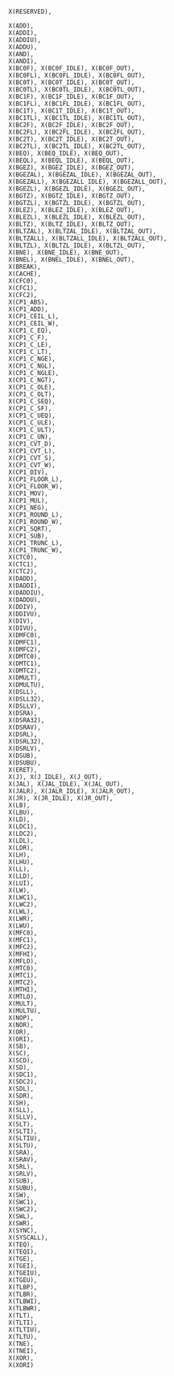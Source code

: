 	X(RESERVED),

	X(ADD),
	X(ADDI),
	X(ADDIU),
	X(ADDU),
	X(AND),
	X(ANDI),
	X(BC0F), X(BC0F_IDLE), X(BC0F_OUT),
	X(BC0FL), X(BC0FL_IDLE), X(BC0FL_OUT),
	X(BC0T), X(BC0T_IDLE), X(BC0T_OUT),
	X(BC0TL), X(BC0TL_IDLE), X(BC0TL_OUT),
	X(BC1F), X(BC1F_IDLE), X(BC1F_OUT),
	X(BC1FL), X(BC1FL_IDLE), X(BC1FL_OUT),
	X(BC1T), X(BC1T_IDLE), X(BC1T_OUT),
	X(BC1TL), X(BC1TL_IDLE), X(BC1TL_OUT),
	X(BC2F), X(BC2F_IDLE), X(BC2F_OUT),
	X(BC2FL), X(BC2FL_IDLE), X(BC2FL_OUT),
	X(BC2T), X(BC2T_IDLE), X(BC2T_OUT),
	X(BC2TL), X(BC2TL_IDLE), X(BC2TL_OUT),
	X(BEQ), X(BEQ_IDLE), X(BEQ_OUT),
	X(BEQL), X(BEQL_IDLE), X(BEQL_OUT),
	X(BGEZ), X(BGEZ_IDLE), X(BGEZ_OUT),
	X(BGEZAL), X(BGEZAL_IDLE), X(BGEZAL_OUT),
	X(BGEZALL), X(BGEZALL_IDLE), X(BGEZALL_OUT),
	X(BGEZL), X(BGEZL_IDLE), X(BGEZL_OUT),
	X(BGTZ), X(BGTZ_IDLE), X(BGTZ_OUT),
	X(BGTZL), X(BGTZL_IDLE), X(BGTZL_OUT),
	X(BLEZ), X(BLEZ_IDLE), X(BLEZ_OUT),
	X(BLEZL), X(BLEZL_IDLE), X(BLEZL_OUT),
	X(BLTZ), X(BLTZ_IDLE), X(BLTZ_OUT),
	X(BLTZAL), X(BLTZAL_IDLE), X(BLTZAL_OUT),
	X(BLTZALL), X(BLTZALL_IDLE), X(BLTZALL_OUT),
	X(BLTZL), X(BLTZL_IDLE), X(BLTZL_OUT),
	X(BNE), X(BNE_IDLE), X(BNE_OUT),
	X(BNEL), X(BNEL_IDLE), X(BNEL_OUT),
	X(BREAK),
	X(CACHE),
	X(CFC0),
	X(CFC1),
	X(CFC2),
	X(CP1_ABS),
	X(CP1_ADD),
	X(CP1_CEIL_L),
	X(CP1_CEIL_W),
	X(CP1_C_EQ),
	X(CP1_C_F),
	X(CP1_C_LE),
	X(CP1_C_LT),
	X(CP1_C_NGE),
	X(CP1_C_NGL),
	X(CP1_C_NGLE),
	X(CP1_C_NGT),
	X(CP1_C_OLE),
	X(CP1_C_OLT),
	X(CP1_C_SEQ),
	X(CP1_C_SF),
	X(CP1_C_UEQ),
	X(CP1_C_ULE),
	X(CP1_C_ULT),
	X(CP1_C_UN),
	X(CP1_CVT_D),
	X(CP1_CVT_L),
	X(CP1_CVT_S),
	X(CP1_CVT_W),
	X(CP1_DIV),
	X(CP1_FLOOR_L),
	X(CP1_FLOOR_W),
	X(CP1_MOV),
	X(CP1_MUL),
	X(CP1_NEG),
	X(CP1_ROUND_L),
	X(CP1_ROUND_W),
	X(CP1_SQRT),
	X(CP1_SUB),
	X(CP1_TRUNC_L),
	X(CP1_TRUNC_W),
	X(CTC0),
	X(CTC1),
	X(CTC2),
	X(DADD),
	X(DADDI),
	X(DADDIU),
	X(DADDU),
	X(DDIV),
	X(DDIVU),
	X(DIV),
	X(DIVU),
	X(DMFC0),
	X(DMFC1),
	X(DMFC2),
	X(DMTC0),
	X(DMTC1),
	X(DMTC2),
	X(DMULT),
	X(DMULTU),
	X(DSLL),
	X(DSLL32),
	X(DSLLV),
	X(DSRA),
	X(DSRA32),
	X(DSRAV),
	X(DSRL),
	X(DSRL32),
	X(DSRLV),
	X(DSUB),
	X(DSUBU),
	X(ERET),
	X(J), X(J_IDLE), X(J_OUT),
	X(JAL), X(JAL_IDLE), X(JAL_OUT),
	X(JALR), X(JALR_IDLE), X(JALR_OUT),
	X(JR), X(JR_IDLE), X(JR_OUT),
	X(LB),
	X(LBU),
	X(LD),
	X(LDC1),
	X(LDC2),
	X(LDL),
	X(LDR),
	X(LH),
	X(LHU),
	X(LL),
	X(LLD),
	X(LUI),
	X(LW),
	X(LWC1),
	X(LWC2),
	X(LWL),
	X(LWR),
	X(LWU),
	X(MFC0),
	X(MFC1),
	X(MFC2),
	X(MFHI),
	X(MFLO),
	X(MTC0),
	X(MTC1),
	X(MTC2),
	X(MTHI),
	X(MTLO),
	X(MULT),
	X(MULTU),
	X(NOP),
	X(NOR),
	X(OR),
	X(ORI),
	X(SB),
	X(SC),
	X(SCD),
	X(SD),
	X(SDC1),
	X(SDC2),
	X(SDL),
	X(SDR),
	X(SH),
	X(SLL),
	X(SLLV),
	X(SLT),
	X(SLTI),
	X(SLTIU),
	X(SLTU),
	X(SRA),
	X(SRAV),
	X(SRL),
	X(SRLV),
	X(SUB),
	X(SUBU),
	X(SW),
	X(SWC1),
	X(SWC2),
	X(SWL),
	X(SWR),
	X(SYNC),
	X(SYSCALL),
	X(TEQ),
	X(TEQI),
	X(TGE),
	X(TGEI),
	X(TGEIU),
	X(TGEU),
	X(TLBP),
	X(TLBR),
	X(TLBWI),
	X(TLBWR),
	X(TLT),
	X(TLTI),
	X(TLTIU),
	X(TLTU),
	X(TNE),
	X(TNEI),
	X(XOR),
	X(XORI)
